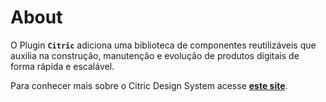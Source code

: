 # About

O Plugin **`Citric`** adiciona uma biblioteca de componentes reutilizáveis que auxilia na construção, manutenção e evolução de produtos digitais de forma rápida e escalável.

Para conhecer mais sobre o Citric Design System acesse [**este site**](https://citric.stackspot.com/).
